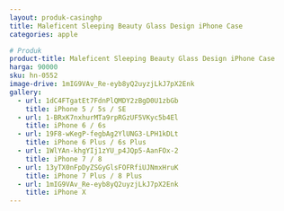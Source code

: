 ```yaml
---
layout: produk-casinghp
title: Maleficent Sleeping Beauty Glass Design iPhone Case
categories: apple

# Produk
product-title: Maleficent Sleeping Beauty Glass Design iPhone Case
harga: 90000
sku: hn-0552
image-drive: 1mIG9VAv_Re-eyb8yQ2uyzjLkJ7pX2Enk
gallery:
  - url: 1dC4FTgatEt7FdnPlQMDY2zBgD0U1zbGb
    title: iPhone 5 / 5s / SE
  - url: 1-BRxK7nxhurMTa9rpRGzUF5VKyc5b4El
    title: iPhone 6 / 6s
  - url: 19F8-wKegP-fegbAg2YlUNG3-LPH1kDLt
    title: iPhone 6 Plus / 6s Plus
  - url: 1WlYAn-khgYIj1zYU_p4JQp5-AanFOx-2
    title: iPhone 7 / 8
  - url: 13yTX0nFpDyZSGyGlsFOFRfiUJNmxHruK
    title: iPhone 7 Plus / 8 Plus
  - url: 1mIG9VAv_Re-eyb8yQ2uyzjLkJ7pX2Enk
    title: iPhone X
---
```

